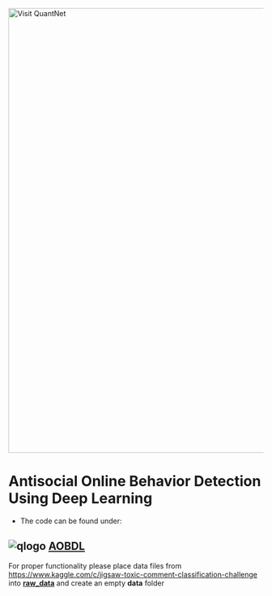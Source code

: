 [<img src="https://github.com/QuantLet/Styleguide-and-FAQ/blob/master/pictures/banner.png" width="880" alt="Visit QuantNet">](http://quantlet.de/index.php?p=info)
# Antisocial Online Behavior Detection Using Deep Learning

- The code can be found under:
## ![qlogo](http://quantnet.wiwi.hu-berlin.de/graphics/quantlogo.png) **[AOBDL](codes)**

For proper functionality please place data files from https://www.kaggle.com/c/jigsaw-toxic-comment-classification-challenge
into **[raw_data](raw_data)** and create an empty **data** folder
